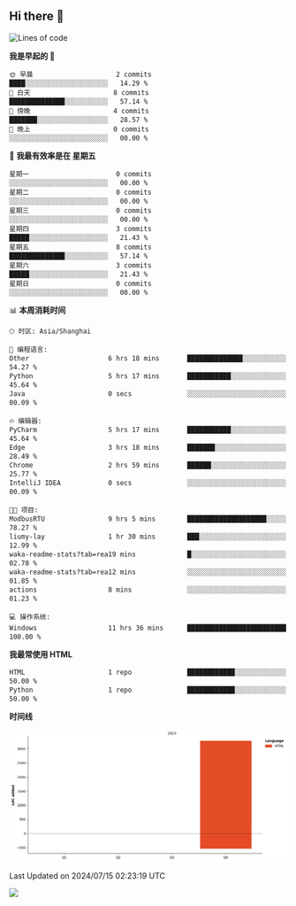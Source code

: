 ## Hi there 👋

<!--START_SECTION:waka-->
![Lines of code](https://img.shields.io/badge/%E4%BB%8E%E3%80%8CHello%20World%E3%80%8D%E8%B5%B7%E6%88%91%E5%B7%B2%E7%BB%8F%E5%86%99%E4%BA%86-3.3%20thousand%20%E8%A1%8C%E4%BB%A3%E7%A0%81-blue)

**我是早起的 🐤** 

```text
🌞 早晨                     2 commits           ████░░░░░░░░░░░░░░░░░░░░░   14.29 % 
🌆 白天                     8 commits           ██████████████░░░░░░░░░░░   57.14 % 
🌃 傍晚                     4 commits           ███████░░░░░░░░░░░░░░░░░░   28.57 % 
🌙 晚上                     0 commits           ░░░░░░░░░░░░░░░░░░░░░░░░░   00.00 % 
```
📅 **我最有效率是在 星期五** 

```text
星期一                      0 commits           ░░░░░░░░░░░░░░░░░░░░░░░░░   00.00 % 
星期二                      0 commits           ░░░░░░░░░░░░░░░░░░░░░░░░░   00.00 % 
星期三                      0 commits           ░░░░░░░░░░░░░░░░░░░░░░░░░   00.00 % 
星期四                      3 commits           █████░░░░░░░░░░░░░░░░░░░░   21.43 % 
星期五                      8 commits           ██████████████░░░░░░░░░░░   57.14 % 
星期六                      3 commits           █████░░░░░░░░░░░░░░░░░░░░   21.43 % 
星期日                      0 commits           ░░░░░░░░░░░░░░░░░░░░░░░░░   00.00 % 
```


📊 **本周消耗时间** 

```text
🕑︎ 时区: Asia/Shanghai

💬 编程语言: 
Other                    6 hrs 18 mins       ██████████████░░░░░░░░░░░   54.27 % 
Python                   5 hrs 17 mins       ███████████░░░░░░░░░░░░░░   45.64 % 
Java                     0 secs              ░░░░░░░░░░░░░░░░░░░░░░░░░   00.09 % 

🔥 编辑器: 
PyCharm                  5 hrs 17 mins       ███████████░░░░░░░░░░░░░░   45.64 % 
Edge                     3 hrs 18 mins       ███████░░░░░░░░░░░░░░░░░░   28.49 % 
Chrome                   2 hrs 59 mins       ██████░░░░░░░░░░░░░░░░░░░   25.77 % 
IntelliJ IDEA            0 secs              ░░░░░░░░░░░░░░░░░░░░░░░░░   00.09 % 

🐱‍💻 项目: 
ModbusRTU                9 hrs 5 mins        ████████████████████░░░░░   78.27 % 
liumy-lay                1 hr 30 mins        ███░░░░░░░░░░░░░░░░░░░░░░   12.99 % 
waka-readme-stats?tab=rea19 mins             █░░░░░░░░░░░░░░░░░░░░░░░░   02.78 % 
waka-readme-stats?tab=rea12 mins             ░░░░░░░░░░░░░░░░░░░░░░░░░   01.85 % 
actions                  8 mins              ░░░░░░░░░░░░░░░░░░░░░░░░░   01.23 % 

💻 操作系统: 
Windows                  11 hrs 36 mins      █████████████████████████   100.00 % 
```

**我最常使用 HTML** 

```text
HTML                     1 repo              ████████████░░░░░░░░░░░░░   50.00 % 
Python                   1 repo              ████████████░░░░░░░░░░░░░   50.00 % 
```



**时间线**

![Lines of Code chart](https://raw.githubusercontent.com/liumy-lay/liumy-lay/main/assets/bar_graph.png)


 Last Updated on 2024/07/15 02:23:19 UTC
<!--END_SECTION:waka-->

<img align="left" src="https://github-readme-stats.vercel.app/api?username=liumy&show_icons=true&icon_color=4169E1&text_color=ffffff&bg_color=D80835&hide_title=true" /> 
